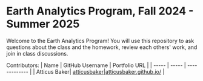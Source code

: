 # Earth Analytics Program, Fall 2024 - Summer 2025

Welcome to the Earth Analytics Program! You will use this repository to ask questions about the class and the homework, review each others' work, and join in class discussions.

Contributors:
| Name | GitHub Username | Portfolio URL |
| ----- | ----- | ------------- |
| Atticus Baker| [atticusbaker](github.com/atticusbaker)|[atticusbaker.github.io/](https://atticusbaker.github.io/)  |

